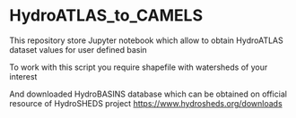 # HydroATLAS_to_CAMELS
This repository store Jupyter notebook which allow to obtain HydroATLAS dataset values for user defined basin

To work with this script you require shapefile with watersheds of your interest

And downloaded HydroBASINS database which can be obtained on official resource of HydroSHEDS project
https://www.hydrosheds.org/downloads

